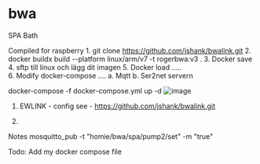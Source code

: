 # bwa
SPA Bath

Compiled for raspberry
	1. git clone https://github.com/jshank/bwalink.git
	2. docker buildx build --platform linux/arm/v7 -t rogerbwa:v3 .
	3. Docker save
	4. sftp till linux och lägg dit imagen
	5. Docker load …..	
	6. Modify docker-compose ....
		a. Mqtt
		b. Ser2net servern

docker-compose -f docker-compose.yml up -d ![image](https://github.com/user-attachments/assets/550842b8-79d0-4d68-ba28-b3f40d45682d)


1. EWLINK - config see - https://github.com/jshank/bwalink.git

2. 


Notes
mosquitto_pub -t "homie/bwa/spa/pump2/set" -m "true"

Todo:
Add my docker compose file
